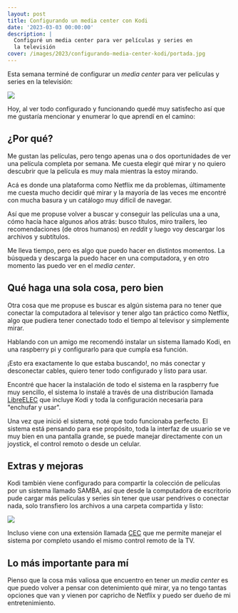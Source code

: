 ```yaml
---
layout: post
title: Configurando un media center con Kodi
date: '2023-03-03 00:00:00'
description: |
  Configuré un media center para ver películas y series en
  la televisión
cover: /images/2023/configurando-media-center-kodi/portada.jpg
---
```


Esta semana terminé de configurar un *media center* para ver
películas y series en la televisión:

![](/images/2023/configurando-media-center-kodi/primer-prueba.jpg)

Hoy, al ver todo configurado y funcionando quedé muy
satisfecho así que me gustaría mencionar y enumerar lo que
aprendí en el camino:

## ¿Por qué?

Me gustan las películas, pero tengo apenas una o dos
oportunidades de ver una película completa por semana. Me
cuesta elegir qué mirar y no quiero descubrir que la
película es muy mala mientras la estoy mirando.

Acá es donde una plataforma como Netflix me da problemas,
últimamente me cuesta mucho decidir qué mirar y la mayoría
de las veces me encontré con mucha basura y un catálogo muy
difícil de navegar.

Así que me propuse volver a buscar y conseguir las películas
una a una, cómo hacía hace algunos años atrás: busco
títulos, miro trailers, leo recomendaciones (de otros
humanos) en *reddit* y luego voy descargar los archivos y
subtítulos.

Me lleva tiempo, pero es algo que puedo hacer en distintos
momentos. La búsqueda y descarga la puedo hacer en una
computadora, y en otro momento las puedo ver en el *media center*.


## Qué haga una sola cosa, pero bien

Otra cosa que me propuse es buscar es algún sistema para no
tener que conectar la computadora al televisor y tener algo
tan práctico como Netflix, algo que pudiera tener conectado
todo el tiempo al televisor y simplemente mirar.

Hablando con un amigo me recomendó instalar un sistema
llamado Kodi, en una raspberry pi y configurarlo para que
cumpla esa función.

¡Esto era exactamente lo que estaba buscando!, no más
conectar y desconectar cables, quiero tener todo configurado
y listo para usar.

Encontré que hacer la instalación de todo el sistema en la
raspberry fue muy sencillo, el sistema lo instalé a través
de una distribución llamada
[LibreELEC](https://libreelec.tv/) que incluye Kodi y toda
la configuración necesaria para "enchufar y usar".

Una vez que inició el sistema, noté que todo funcionaba
perfecto. El sistema está pensando para ese propósito, toda
la interfaz de usuario se ve muy bien en una pantalla
grande, se puede manejar directamente con un joystick, el
control remoto o desde un celular.

## Extras y mejoras

Kodi también viene configurado para compartir la colección
de películas por un sistema llamado SAMBA, así que desde la
computadora de escritorio pude cargar más películas y series
sin tener que usar pendrives o conectar nada, solo
transfiero los archivos a una carpeta compartida y listo:

![](/images/2023/configurando-media-center-kodi/compartido.png)

Incluso viene con una extensión llamada
[CEC](https://kodi.wiki/view/CEC) que me permite manejar el
sistema por completo usando el mismo control remoto de la
TV.

## Lo más importante para mí

Pienso que la cosa más valiosa que encuentro en tener un
*media center* es que puedo volver a pensar con detenimiento
qué mirar, ya no tengo tantas opciones que van y vienen por
capricho de Netflix y puedo ser dueño de mi entretenimiento.


